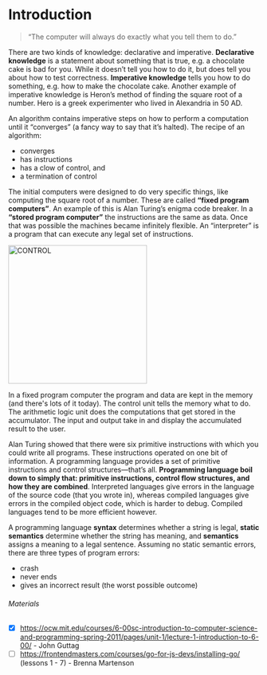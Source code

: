# Introduction

> “The computer will always do exactly what you tell them to do.”

There are two kinds of knowledge: declarative and imperative. **Declarative knowledge** is a statement about something that is true, e.g. a chocolate cake is bad for you. While it doesn’t tell you how to do it, but does tell you about how to test correctness. **Imperative knowledge** tells you how to do something, e.g. how to make the chocolate cake. Another example of imperative knowledge is Heron’s method of finding the square root of a number. Hero is a greek experimenter who lived in Alexandria in 50 AD.

An algorithm contains imperative steps on how to perform a computation until it “converges” (a fancy way to say that it’s halted). The recipe of an algorithm:
- converges
- has instructions
- has a clow of control, and
- a termination of control

The initial computers were designed to do very specific things, like computing the square root of a number. These are called **“fixed program computers”**. An example of this is Alan Turing’s enigma code breaker. In a **“stored program computer”** the instructions are the same as data. Once that was possible the machines became infinitely flexible. An “interpreter” is a program that can execute any legal set of instructions.

<img width="278" alt="CONTROL" src="https://user-images.githubusercontent.com/3966076/193446505-27616bb7-9e0c-4b38-acea-cf980a6f3ddd.png">

In a fixed program computer the program and data are kept in the memory (and there's lots of it today). The control unit tells the memory what to do. The arithmetic logic unit does the computations that get stored in the accumulator. The input and output take in and display the accumulated result to the user.

Alan Turing showed that there were six primitive instructions with which you could write all programs. These instructions operated on one bit of information. A programming language provides a set of primitive instructions and control structures—that’s all. **Programming language boil down to simply that: primitive instructions, control flow structures, and how they are combined**. Interpreted languages give errors in the language of the source code (that you wrote in), whereas compiled languages give errors in the compiled object code, which is harder to debug. Compiled languages tend to be more efficient however.

A programming language **syntax** determines whether a string is legal, **static semantics** determine whether the string has meaning, and **semantics** assigns a meaning to a legal sentence. Assuming no static semantic errors, there are three types of program errors:
- crash
- never ends
- gives an incorrect result (the worst possible outcome)

###### Materials
- [x] https://ocw.mit.edu/courses/6-00sc-introduction-to-computer-science-and-programming-spring-2011/pages/unit-1/lecture-1-introduction-to-6-00/ - John Guttag
- [ ] https://frontendmasters.com/courses/go-for-js-devs/installing-go/ (lessons 1 - 7) - Brenna Martenson